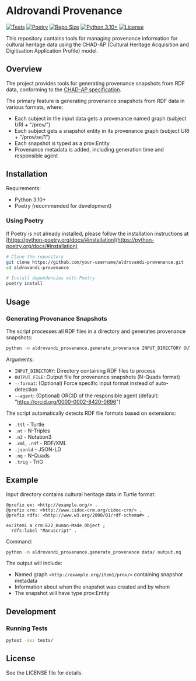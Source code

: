 # Aldrovandi Provenance

[![Tests](https://github.com/arcangelo7/aldrovandi-provenance/actions/workflows/run-tests.yml/badge.svg)](https://github.com/arcangelo7/aldrovandi-provenance/actions/workflows/run-tests.yml)
[![Poetry](https://img.shields.io/endpoint?url=https://python-poetry.org/badge/v0.json)](https://python-poetry.org/)
[![Repo Size](https://img.shields.io/github/repo-size/arcangelo7/aldrovandi-provenance)](https://github.com/arcangelo7/aldrovandi-provenance)
[![Python 3.10+](https://img.shields.io/badge/python-3.10+-blue.svg)](https://www.python.org/downloads/)
[![License](https://img.shields.io/badge/License-ISC-blue.svg)](LICENSE)

This repository contains tools for managing provenance information for cultural heritage data using the CHAD-AP (Cultural Heritage Acquisition and Digitisation Application Profile) model.

## Overview

The project provides tools for generating provenance snapshots from RDF data, conforming to the [CHAD-AP specification](https://dharc-org.github.io/chad-ap/current/chad-ap.html).

The primary feature is generating provenance snapshots from RDF data in various formats, where:
- Each subject in the input data gets a provenance named graph (subject URI + "/prov/")
- Each subject gets a snapshot entity in its provenance graph (subject URI + "/prov/se/1")
- Each snapshot is typed as a prov:Entity
- Provenance metadata is added, including generation time and responsible agent

## Installation

Requirements:
- Python 3.10+
- Poetry (recommended for development)

### Using Poetry

If Poetry is not already installed, please follow the installation instructions at [https://python-poetry.org/docs/#installation](https://python-poetry.org/docs/#installation)

```bash
# Clone the repository
git clone https://github.com/your-username/aldrovandi-provenance.git
cd aldrovandi-provenance

# Install dependencies with Poetry
poetry install
```

## Usage

### Generating Provenance Snapshots

The script processes all RDF files in a directory and generates provenance snapshots:

```bash
python -m aldrovandi_provenance.generate_provenance INPUT_DIRECTORY OUTPUT_FILE [--format FORMAT] [--agent AGENT_ORCID]
```

Arguments:
- `INPUT_DIRECTORY`: Directory containing RDF files to process
- `OUTPUT_FILE`: Output file for provenance snapshots (N-Quads format)
- `--format`: (Optional) Force specific input format instead of auto-detection
- `--agent`: (Optional) ORCID of the responsible agent (default: "https://orcid.org/0000-0002-8420-0696")

The script automatically detects RDF file formats based on extensions:
- `.ttl` - Turtle
- `.nt` - N-Triples
- `.n3` - Notation3
- `.xml`, `.rdf` - RDF/XML
- `.jsonld` - JSON-LD
- `.nq` - N-Quads
- `.trig` - TriG

## Example

Input directory contains cultural heritage data in Turtle format:

```turtle
@prefix ex: <http://example.org/> .
@prefix crm: <http://www.cidoc-crm.org/cidoc-crm/> .
@prefix rdfs: <http://www.w3.org/2000/01/rdf-schema#> .

ex:item1 a crm:E22_Human-Made_Object ;
  rdfs:label "Manuscript" .
```

Command:
```bash
python -m aldrovandi_provenance.generate_provenance data/ output.nq
```

The output will include:
- Named graph `<http://example.org/item1/prov/>` containing snapshot metadata
- Information about when the snapshot was created and by whom
- The snapshot will have type prov:Entity

## Development

### Running Tests

```bash
pytest -xvs tests/
```

## License

See the LICENSE file for details. 